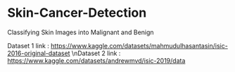 # Skin-Cancer-Detection
Classifying Skin Images into Malignant and Benign

Dataset 1 link : https://www.kaggle.com/datasets/mahmudulhasantasin/isic-2016-original-dataset
\nDataset 2 link : https://www.kaggle.com/datasets/andrewmvd/isic-2019/data
